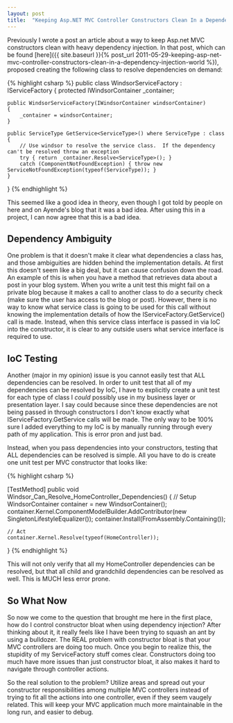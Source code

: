 ```yaml
---
layout: post
title:  "Keeping Asp.NET MVC Controller Constructors Clean In a Dependency Injection World - Part 2"
---
```


Previously I wrote a post an article about a way to keep Asp.net MVC constructors clean with heavy dependency injection.  In that post, which can be found [here]({{ site.baseurl }}{% post_url 2011-05-29-keeping-asp-net-mvc-controller-constructors-clean-in-a-dependency-injection-world %}), proposed creating the following class to resolve dependencies on demand:

{% highlight csharp %}
public class WindsorServiceFactory : IServiceFactory
{
    protected IWindsorContainer _container;

    public WindsorServiceFactory(IWindsorContainer windsorContainer)
    {
        _container = windsorContainer;
    }

    public ServiceType GetService<ServiceType>() where ServiceType : class
    {
        // Use windsor to resolve the service class.  If the dependency can't be resolved throw an exception
        try { return _container.Resolve<ServiceType>(); }
        catch (ComponentNotFoundException) { throw new ServiceNotFoundException(typeof(ServiceType)); }
    }
}
{% endhighlight %}

This seemed like a good idea in theory, even though I got told by people on here and on Ayende's blog that it was a bad idea.  After using this in a project, I can now agree that this is a bad idea.

<h2>Dependency Ambiguity</h2>

One problem is that it doesn't make it clear what dependencies a class has, and those ambiguities are hidden behind the implementation details.  At first this doesn't seem like a big deal, but it can cause confusion down the road.  An example of this is when you have a method that retrieves data about a post in your blog system.  When you write a unit test this might fail on a private blog because it makes a call to another class to do a security check (make sure the user has access to the blog or post).  However, there is no way to know what service class is going to be used for this call without knowing the implementation details of how the IServiceFactory.GetService() call is made.  Instead, when this service class interface is passed in via IoC into the constructor, it is clear to any outside users what service interface is required to use.

<h2>IoC Testing</h2>

Another (major in my opinion) issue is you cannot easily test that ALL dependencies can be resolved.  In order to unit test that all of my dependencies can be resolved by IoC, I have to explicitly create a unit test for each type of class I *could* possibly use in my business layer or presentation layer.  I say could because since these dependencies are not being passed in through constructors I don't know exactly what IServiceFactory.GetService calls will be made.  The only way to be 100% sure I added everything to my IoC is by manually running through every path of my application.  This is error pron and just bad.

Instead, when you pass dependencies into your constructors, testing that ALL dependencies can be resolved is simple.  All you have to do is create one unit test per MVC constructor that looks like:

{% highlight csharp %}

[TestMethod]
public void Windsor_Can_Resolve_HomeController_Dependencies()
{
	// Setup
	WindsorContainer container = new WindsorContainer();
	container.Kernel.ComponentModelBuilder.AddContributor(new SingletonLifestyleEqualizer());
	container.Install(FromAssembly.Containing<HomeController>());

	// Act
	container.Kernel.Resolve(typeof(HomeController));
}
{% endhighlight %}

This will not only verify that all my HomeController dependencies can be resolved, but that all child and grandchild dependencies can be resolved as well.  This is MUCH less error prone.

<h2>So What Now</h2>

So now we come to the question that brought me here in the first place, how do I control constructor bloat when using dependency injection?  After thinking about it, it really feels like I have been trying to squash an ant by using a bulldozer.  The REAL problem with constructor bloat is that your MVC controllers are doing too much.  Once you begin to realize this, the stupidity of my ServiceFactory stuff comes clear. Constructors doing too much have more issues than just constructor bloat, it also makes it hard to navigate through controller actions.

So the real solution to the problem?  Utilize areas and spread out your constructor responsibilities among multiple MVC controllers instead of trying to fit all the actions into one controller, even if they seem vaugely related.  This will keep your MVC application much more maintainable in the long run, and easier to debug.
